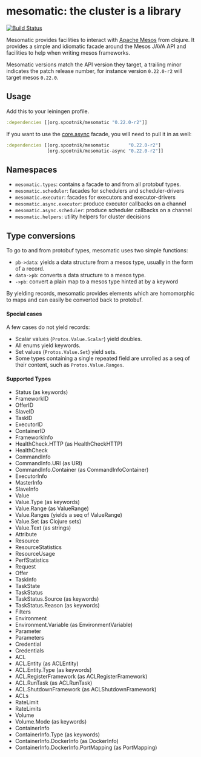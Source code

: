 mesomatic: the cluster is a library
===================================

[![Build Status](https://secure.travis-ci.org/pyr/mesomatic.png)](http://travis-ci.org/pyr/mesomatic)

Mesomatic provides facilities to interact with [Apache Mesos](http://mesos.apache.org)
from clojure. It provides a simple and idiomatic facade around the Mesos JAVA API and
facilities to help when writing mesos frameworks.

Mesomatic versions match the API version they target, a trailing minor indicates
the patch release number, for instance version `0.22.0-r2` will target mesos `0.22.0`.

## Usage

Add this to your leiningen profile.

```clojure
:dependencies [[org.spootnik/mesomatic "0.22.0-r2"]]
```

If you want to use the [core.async](https://github.com/clojure/core.async) facade,
you will need to pull it in as well:

```clojure
:dependencies [[org.spootnik/mesomatic       "0.22.0-r2"]
               [org.spootnik/mesomatic-async "0.22.0-r2"]]
```
               
## Namespaces

- `mesomatic.types`: contains a facade to and from all protobuf types.
- `mesomatic.scheduler`: facades for schedulers and scheduler-drivers
- `mesomatic.executor`: facades for executors and executor-drivers
- `mesomatic.async.executor`: produce executor callbacks on a channel
- `mesomatic.async.scheduler`: produce scheduler callbacks on a channel
- `mesomatic.helpers`: utility helpers for cluster decisions

## Type conversions

To go to and from protobuf types, mesomatic uses two simple functions:

- `pb->data`: yields a data structure from a mesos type, usually in the form of
              a record.
- `data->pb`: converts a data structure to a mesos type.
- `->pb`: convert a plain map to a mesos type hinted at by a keyword

By yielding records, mesomatic provides elements which are homomorphic to
maps and can easily be converted back to protobuf.

#### Special cases

A few cases do not yield records:

- Scalar values (`Protos.Value.Scalar`) yield doubles.
- All enums yield keywords.
- Set values (`Protos.Value.Set`) yield sets.
- Some types containing a single repeated field are unrolled
  as a seq of their content, such as `Protos.Value.Ranges`.

#### Supported Types

- Status (as keywords)
- FrameworkID
- OfferID
- SlaveID
- TaskID
- ExecutorID
- ContainerID
- FrameworkInfo
- HealthCheck.HTTP (as HealthCheckHTTP)
- HealthCheck
- CommandInfo
- CommandInfo.URI (as URI)
- CommandInfo.Container (as CommandInfoContainer)
- ExecutorInfo
- MasterInfo
- SlaveInfo
- Value
- Value.Type (as keywords)
- Value.Range (as ValueRange)
- Value.Ranges (yields a seq of ValueRange)
- Value.Set (as Clojure sets)
- Value.Text (as strings)
- Attribute
- Resource
- ResourceStatistics
- ResourceUsage
- PerfStatistics
- Request
- Offer
- TaskInfo
- TaskState
- TaskStatus
- TaskStatus.Source (as keywords)
- TaskStatus.Reason (as keywords)
- Filters
- Environment
- Environment.Variable (as EnvironmentVariable)
- Parameter
- Parameters
- Credential
- Credentials
- ACL
- ACL.Entity (as ACLEntity)
- ACL.Entity.Type (as keywords)
- ACL.RegisterFramework (as ACLRegisterFramework)
- ACL.RunTask (as ACLRunTask)
- ACL.ShutdownFramework (as ACLShutdownFramework)
- ACLs
- RateLimit
- RateLimits
- Volume
- Volume.Mode (as keywords)
- ContainerInfo
- ContainerInfo.Type (as keywords)
- ContainerInfo.DockerInfo (as DockerInfo)
- ContainerInfo.DockerInfo.PortMapping (as PortMapping)



